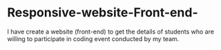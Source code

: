 # Responsive-website-Front-end-
I have create a website (front-end) to get the details of students who are willing to participate in coding event conducted by my team.
